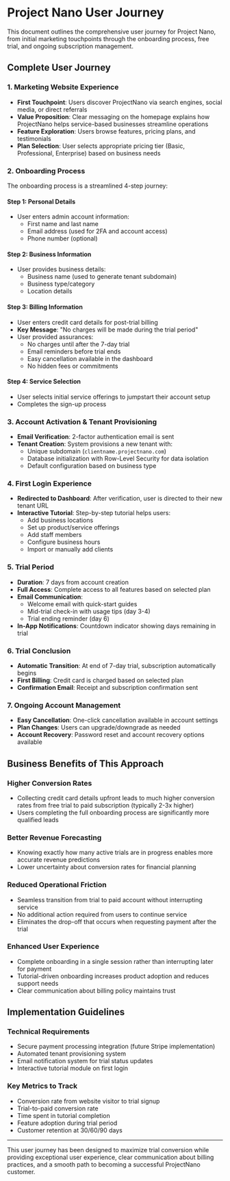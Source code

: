# Project Nano User Journey

This document outlines the comprehensive user journey for Project Nano, from initial marketing touchpoints through the onboarding process, free trial, and ongoing subscription management.

## Complete User Journey

### 1. Marketing Website Experience

- **First Touchpoint**: Users discover ProjectNano via search engines, social media, or direct referrals
- **Value Proposition**: Clear messaging on the homepage explains how ProjectNano helps service-based businesses streamline operations
- **Feature Exploration**: Users browse features, pricing plans, and testimonials
- **Plan Selection**: User selects appropriate pricing tier (Basic, Professional, Enterprise) based on business needs

### 2. Onboarding Process

The onboarding process is a streamlined 4-step journey:

#### Step 1: Personal Details
- User enters admin account information:
  - First name and last name
  - Email address (used for 2FA and account access)
  - Phone number (optional)

#### Step 2: Business Information
- User provides business details:
  - Business name (used to generate tenant subdomain)
  - Business type/category
  - Location details

#### Step 3: Billing Information
- User enters credit card details for post-trial billing
- **Key Message**: "No charges will be made during the trial period"
- User provided assurances:
  - No charges until after the 7-day trial
  - Email reminders before trial ends
  - Easy cancellation available in the dashboard
  - No hidden fees or commitments

#### Step 4: Service Selection
- User selects initial service offerings to jumpstart their account setup
- Completes the sign-up process

### 3. Account Activation & Tenant Provisioning

- **Email Verification**: 2-factor authentication email is sent
- **Tenant Creation**: System provisions a new tenant with:
  - Unique subdomain (`clientname.projectnano.com`)
  - Database initialization with Row-Level Security for data isolation
  - Default configuration based on business type

### 4. First Login Experience

- **Redirected to Dashboard**: After verification, user is directed to their new tenant URL
- **Interactive Tutorial**: Step-by-step tutorial helps users:
  - Add business locations
  - Set up product/service offerings
  - Add staff members
  - Configure business hours
  - Import or manually add clients

### 5. Trial Period

- **Duration**: 7 days from account creation
- **Full Access**: Complete access to all features based on selected plan
- **Email Communication**:
  - Welcome email with quick-start guides
  - Mid-trial check-in with usage tips (day 3-4)
  - Trial ending reminder (day 6)
- **In-App Notifications**: Countdown indicator showing days remaining in trial

### 6. Trial Conclusion

- **Automatic Transition**: At end of 7-day trial, subscription automatically begins
- **First Billing**: Credit card is charged based on selected plan
- **Confirmation Email**: Receipt and subscription confirmation sent

### 7. Ongoing Account Management

- **Easy Cancellation**: One-click cancellation available in account settings
- **Plan Changes**: Users can upgrade/downgrade as needed
- **Account Recovery**: Password reset and account recovery options available

## Business Benefits of This Approach

### Higher Conversion Rates
- Collecting credit card details upfront leads to much higher conversion rates from free trial to paid subscription (typically 2-3x higher)
- Users completing the full onboarding process are significantly more qualified leads

### Better Revenue Forecasting
- Knowing exactly how many active trials are in progress enables more accurate revenue predictions
- Lower uncertainty about conversion rates for financial planning

### Reduced Operational Friction
- Seamless transition from trial to paid account without interrupting service
- No additional action required from users to continue service
- Eliminates the drop-off that occurs when requesting payment after the trial

### Enhanced User Experience
- Complete onboarding in a single session rather than interrupting later for payment
- Tutorial-driven onboarding increases product adoption and reduces support needs
- Clear communication about billing policy maintains trust

## Implementation Guidelines

### Technical Requirements
- Secure payment processing integration (future Stripe implementation)
- Automated tenant provisioning system
- Email notification system for trial status updates
- Interactive tutorial module on first login

### Key Metrics to Track
- Conversion rate from website visitor to trial signup
- Trial-to-paid conversion rate
- Time spent in tutorial completion
- Feature adoption during trial period
- Customer retention at 30/60/90 days

---

This user journey has been designed to maximize trial conversion while providing exceptional user experience, clear communication about billing practices, and a smooth path to becoming a successful ProjectNano customer.
